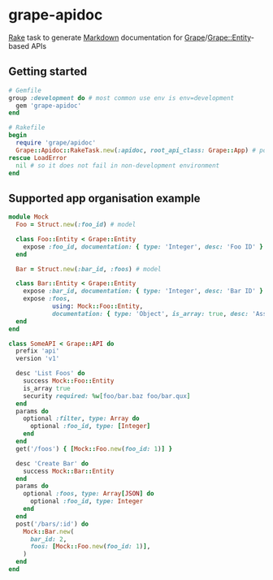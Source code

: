# grape-apidoc

[Rake](https://github.com/ruby/rake) task to generate [Markdown](https://en.wikipedia.org/wiki/Markdown) documentation for [Grape](https://github.com/ruby-grape/grape)/[Grape::Entity](https://github.com/ruby-grape/grape-entity)-based APIs

## Getting started

```ruby
# Gemfile
group :development do # most common use env is env=development
  gem 'grape-apidoc'
end
```

```ruby
# Rakefile
begin
  require 'grape/apidoc'
  Grape::Apidoc::RakeTask.new(:apidoc, root_api_class: Grape::App) # point it to the top-level API class
rescue LoadError
  nil # so it does not fail in non-development environment
end
```

## Supported app organisation example

```ruby
module Mock
  Foo = Struct.new(:foo_id) # model

  class Foo::Entity < Grape::Entity
    expose :foo_id, documentation: { type: 'Integer', desc: 'Foo ID' }
  end

  Bar = Struct.new(:bar_id, :foos) # model

  class Bar::Entity < Grape::Entity
    expose :bar_id, documentation: { type: 'Integer', desc: 'Bar ID' }
    expose :foos,
            using: Mock::Foo::Entity,
            documentation: { type: 'Object', is_array: true, desc: 'Associated Foos' }
  end
end
```


```ruby
class SomeAPI < Grape::API do
  prefix 'api'
  version 'v1'

  desc 'List Foos' do
    success Mock::Foo::Entity
    is_array true
    security required: %w[foo/bar.baz foo/bar.qux]
  end
  params do
    optional :filter, type: Array do
      optional :foo_id, type: [Integer]
    end
  end
  get('/foos') { [Mock::Foo.new(foo_id: 1)] }

  desc 'Create Bar' do
    success Mock::Bar::Entity
  end
  params do
    optional :foos, type: Array[JSON] do
      optional :foo_id, type: Integer
    end
  end
  post('/bars/:id') do
    Mock::Bar.new(
      bar_id: 2,
      foos: [Mock::Foo.new(foo_id: 1)],
    )
  end
end
```
